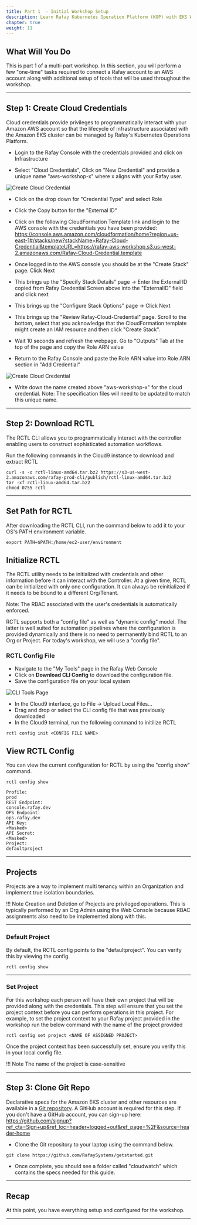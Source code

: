 ```yaml
---
title: Part 1  - Initial Workshop Setup  
description: Learn Rafay Kubernetes Operation Platform (KOP) with EKS Workshop. Rafay is a SaaS-first Kubernetes Operations Platform with enterprise-class scalability.
chapter: true
weight: 11
---
```



## What Will You Do

This is part 1 of a multi-part workshop. In this section, you will perform a few "one-time" tasks required to connect a Rafay account to an AWS account along with additional setup of tools that will be used throughout the workshop. 

---

## Step 1: Create Cloud Credentials 

Cloud credentials provide privileges to programmatically interact with your Amazon AWS account so that the lifecycle of infrastructure associated with the Amazon EKS cluster can be managed by Rafay's Kubernetes Operations Platform. 

- Login to the Rafay Console with the credentials provided and click on Infrastructure

- Select "Cloud Credentials", Click on "New Credential" and provide a unique name "aws-workshop-x" where x aligns with your Rafay user.

![Create Cloud Credential](img/part1/cloud_credential_create.png)

- Click on the drop down for "Credential Type" and select Role 

- Click the Copy button for the "External ID"

- Click on the following CloudFormation Template link and login to the AWS console with the credentials you have been provided:  https://console.aws.amazon.com/cloudformation/home?region=us-east-1#/stacks/new?stackName=Rafay-Cloud-Credential&templateURL=https://rafay-aws-workshop.s3.us-west-2.amazonaws.com/Rafay-Cloud-Credential.template

- Once logged in to the AWS console you should be at the "Create Stack" page. Click Next

- This brings up the "Specify Stack Details" page -> Enter the External ID copied from Rafay Credential Screen above into the "ExternalID" field and click next

- This brings up the "Configure Stack Options" page -> Click Next

- This brings up the "Review Rafay-Cloud-Credential" page.  Scroll to the bottom, select that you acknowledge that the CloudFormation template might create an IAM resource and then click "Create Stack". 

- Wait 10 seconds and refresh the webpage.  Go to "Outputs" Tab at the top of the page and copy the Role ARN value

- Return to the Rafay Console and paste the Role ARN value into Role ARN section in "Add Credential"

![Create Cloud Credential](img/part1/cloud_credential_create.png)

- Write down the name created above "aws-workshop-x" for the cloud credential.  Note: The specification files will need to be updated to match this unique name.

---

## Step 2: Download RCTL

The RCTL CLI allows you to programmatically interact with the controller enabling users to construct sophisticated automation workflows. 

Run the following commands in the Cloud9 instance to download and extract RCTL

```
curl -s -o rctl-linux-amd64.tar.bz2 https://s3-us-west-2.amazonaws.com/rafay-prod-cli/publish/rctl-linux-amd64.tar.bz2
tar -xf rctl-linux-amd64.tar.bz2
chmod 0755 rctl
```

---

## Set Path for RCTL 

After downloading the RCTL CLI, run the command below to add it to your OS's PATH environment variable. 

```
export PATH=$PATH:/home/ec2-user/environment
```

## Initialize RCTL
  
The RCTL utility needs to be initialized with credentials and other information before it can interact with the Controller. At a given time, RCTL can be initialized with only one configuration. It can always be reinitialized if it needs to be bound to a different Org/Tenant.

Note: The RBAC associated with the user's credentials is automatically enforced.

RCTL supports both a "config file" as well as "dynamic config" model. The latter is well suited for automation pipelines where the configuration is provided dynamically and there is no need to permanently bind RCTL to an Org or Project. For today's workshop, we will use a "config file".

### RCTL Config File
- Navigate to the "My Tools" page in the Rafay Web Console
- Click on __Download CLI Config__ to download the configuration file.
- Save the configuration file on your local system

![CLI Tools Page](img/part1/cli_tools_page.png)

- In the Cloud9 interface, go to File -> Upload Local Files...
- Drag and drop or select the CLI config file that was previously downloaded
- In the Cloud9 terminal, run the following command to initilize RCTL

```
rctl config init <CONFIG FILE NAME>
```
## View RCTL Config

You can view the current configuration for RCTL by using the "config show" command.

```
rctl config show

Profile:                                                                    prod
REST Endpoint:                                                 console.rafay.dev
OPS Endpoint:                                                      ops.rafay.dev
API Key:                                                            <Masked>
API Secret:                                                         <Masked>
Project:                                                          defaultproject
```

---

## Projects

Projects are a way to implement multi tenancy within an Organization and implement true isolation boundaries. 

!!! Note
    Creation and Deletion of Projects are privileged operations. This is typically performed by an Org Admin using the Web Console because RBAC assignments also need to be implemented along with this.

---

### Default Project

By default, the RCTL config points to the "defaultproject". You can verify this by viewing the config.

```
rctl config show
```

---

### Set Project

For this workshop each person will have their own project that will be provided along with the credentials. This step will ensure that you set the project context before you can perform operations in this project. For example, to set the project context to your Rafay project provided in the workshop run the below command with the name of the project provided

```
rctl config set project <NAME OF ASSIGNED PROJECT>
```

Once the project context has been successfully set, ensure you verify this in your local config file.


!!! Note
    The name of the project is case-sensitive

---

## Step 3: Clone Git Repo 

Declarative specs for the Amazon EKS cluster and other resources are available in a [Git repository](https://github.com/RafaySystems/getstarted).  A GitHub account is required for this step.  If you don't have a GitHub account, you can sign-up here:  https://github.com/signup?ref_cta=Sign+up&ref_loc=header+logged+out&ref_page=%2F&source=header-home

- Clone the Git repository to your laptop using the command below. 

```
git clone https://github.com/RafaySystems/getstarted.git
```

- Once complete, you should see a folder called "cloudwatch" which contains the specs needed for this guide. 

--- 

## Recap

At this point, you have everything setup and configured for the workshop.

---
